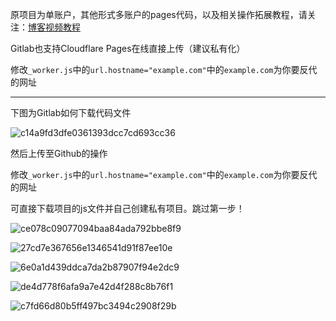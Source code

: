 
原项目为单账户，其他形式多账户的pages代码，以及相关操作拓展教程，请关注：[博客视频教程](https://ygkkk.blogspot.com/2022/05/heroku-cloudflare-workers-pages.html)

Gitlab也支持Cloudflare Pages在线直接上传（建议私有化）

修改`_worker.js`中的`url.hostname="example.com"`中的`example.com`为你要反代的网址

-------------------------------------------------------------------------------------------------------------------

下图为Gitlab如何下载代码文件

![c14a9fd3dfe0361393dcc7cd693cc36](https://user-images.githubusercontent.com/107276912/173172932-142f6c9a-7f7f-424b-a178-aa43772a7511.png)

然后上传至Github的操作

修改`_worker.js`中的`url.hostname="example.com"`中的`example.com`为你要反代的网址

可直接下载项目的js文件并自己创建私有项目。跳过第一步！

![ce078c09077094baa84ada792bbe8f9](https://user-images.githubusercontent.com/90416692/170857036-420878c8-2215-4f31-8039-5e21de900992.png)

![27cd7e367656e1346541d91f87ee10e](https://user-images.githubusercontent.com/90416692/170857041-8cc326f6-36a8-4e54-9669-8a410d2d684c.png)

![6e0a1d439ddca7da2b87907f94e2dc9](https://user-images.githubusercontent.com/90416692/170857045-de8467a0-085e-43d8-b29b-62a1fe2e6610.png)

![de4d778f6afa9a7e42d4f288c8b76f1](https://user-images.githubusercontent.com/90416692/170857046-8bcc0394-c63e-4149-aa53-d9ffd6d3601a.png)

![c7fd66d80b5ff497bc3494c2908f29b](https://user-images.githubusercontent.com/90416692/170857049-eda83d96-27d7-4ebf-95b7-8e2ea726e2ec.png)
